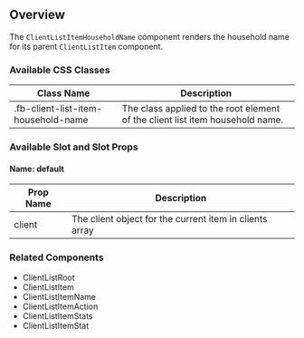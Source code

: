 ## Overview

The `ClientListItemHouseholdName` component renders the household name for its parent `ClientListItem` component.

 ### Available CSS Classes


| Class Name | Description |
| ---------- | ----------- |
| .fb-client-list-item-household-name | The class applied to the root element of the client list item household name. |


### Available Slot and Slot Props

#### Name: default

| Prop Name | Description |
| ----- | ----------- |
| client | The client object for the current item in clients array |


### Related Components

- ClientListRoot
- ClientListItem
- ClientListItemName
- ClientListItemAction
- ClientListItemStats
- ClientListItemStat